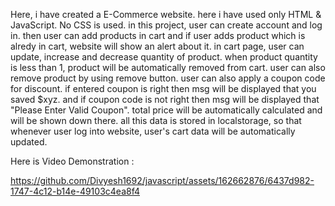 Here, i have created a E-Commerce website.
here i have used only HTML & JavaScript. No CSS is used.
in this project, user can create account and log in.
then user can add products in cart and if user adds product which is alredy in cart, website will show an alert about it.
in cart page, user can update, increase and decrease quantity of product. when product quantity is less than 1, product will be automatically removed from cart.
user can also remove product by using remove button.
user can also apply a coupon code for discount. if entered coupon is right then msg will be displayed that you saved $xyz.
and if coupon code is not right then msg will be displayed that "Please Enter Valid Coupon".
total price will be automatically calculated and will be shown down there.
all this data is stored in localstorage, so that whenever user log into website, user's cart data will be automatically updated.

Here is Video Demonstration : 

https://github.com/Divyesh1692/javascript/assets/162662876/6437d982-1747-4c12-b14e-49103c4ea8f4




